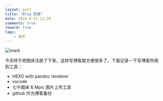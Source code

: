 ```yaml
---
layout: post
title: "Blog 配置"
date: 2018-6-11 12:39
comments: true
reward: true
tags: 
	- 技术
---
```


![mark](http://jiantuku-image-ginger.oss-cn-beijing.aliyuncs.com/18-6-11/2548464.jpg)


今天终于把图床注册了下来，这样写博客就方便很多了。下面记录一下写博客所用到工具：

- HEXO with pandoc renderer
- vscode
- 七牛图床 & Mpic 图片上传工具
- github 作为博客备份
